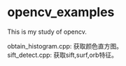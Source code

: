# opencv_examples

This is my study of opencv. <br>

obtain_histogram.cpp: 获取颜色直方图。 <br>
sift_detect.cpp: 获取sift,surf,orb特征。 <br>
